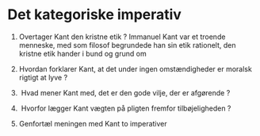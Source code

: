 # Det kategoriske imperativ

1) Overtager Kant den kristne etik ?
Immanuel Kant var et troende menneske, med som filosof begrundede han sin etik rationelt, den kristne etik hander i bund og grund om  

2) Hvordan forklarer Kant, at det under ingen omstændigheder er moralsk rigtigt at lyve ?

3)  Hvad mener Kant med, det er den gode vilje, der er afgørende ?

4)  Hvorfor lægger Kant vægten på pligten fremfor tilbøjeligheden ?

5) Genfortæl meningen med Kant to imperativer
